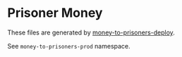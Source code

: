 Prisoner Money
==============

These files are generated by [money-to-prisoners-deploy](https://github.com/ministryofjustice/money-to-prisoners-deploy).

See `money-to-prisoners-prod` namespace.
